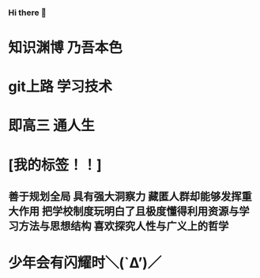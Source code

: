 ### Hi there 👋
# 知识渊博 乃吾本色
# git上路 学习技术
# 即高三 通人生 
# [我的标签！！]
## 善于规划全局 具有强大洞察力 藏匿人群却能够发挥重大作用 把学校制度玩明白了且极度懂得利用资源与学习方法与思想结构 喜欢探究人性与广义上的哲学 
# 少年会有闪耀时＼(`Δ’)／
<!--
**Ulery/Ulery** is a ✨ _special_ ✨ repository because its `README.md` (this file) appears on your GitHub profile.

Here are some ideas to get you started:

- 🔭 I’m currently working on ...
- 🌱 I’m currently learning ...
- 👯 I’m looking to collaborate on ...
- 🤔 I’m looking for help with ...
- 💬 Ask me about ...
- 📫 How to reach me: ...
- 😄 Pronouns: ...
- ⚡ Fun fact: ...
-->
